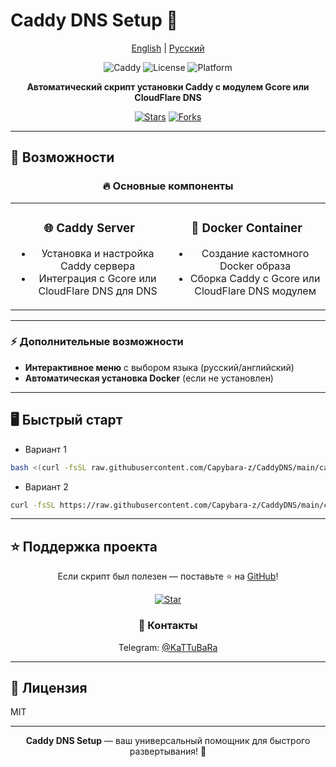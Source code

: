 # Caddy DNS Setup 🚀

<div align="center">

[English](README.en.md) | [Русский](README.md)

![Caddy](https://img.shields.io/badge/Caddy-2.7-blue)
![License](https://img.shields.io/badge/License-MIT-green)
![Platform](https://img.shields.io/badge/Platform-Ubuntu-orange)

**Автоматический скрипт установки Caddy с модулем Gcore или CloudFlare DNS**

[![Stars](https://img.shields.io/github/stars/Capybara-z/CaddyGcoreDNS?style=social)](https://github.com/Capybara-z/CaddyGcoreDNS)
[![Forks](https://img.shields.io/github/forks/Capybara-z/CaddyGcoreDNS?style=social)](https://github.com/Capybara-z/CaddyGcoreDNS)

</div>

---

## 🚀 Возможности

<div align="center">

### 🔥 Основные компоненты

</div>

<table>
<tr>
<td width="50%" align="center">

### 🌐 Caddy Server
- Установка и настройка Caddy сервера
- Интеграция с Gcore или CloudFlare DNS для DNS

</td>
<td width="50%" align="center">

### 🐳 Docker Container
- Создание кастомного Docker образа
- Сборка Caddy с Gcore или CloudFlare DNS модулем

</td>
</tr>
</table>

<div align="center">

---

</div>

### ⚡ Дополнительные возможности
- **Интерактивное меню** с выбором языка (русский/английский)
- **Автоматическая установка Docker** (если не установлен)

---

## 🖥️ Быстрый старт

- Вариант 1
```bash
bash <(curl -fsSL raw.githubusercontent.com/Capybara-z/CaddyDNS/main/caddy-setup.sh)
```
- Вариант 2
```bash
curl -fsSL https://raw.githubusercontent.com/Capybara-z/CaddyDNS/main/caddy-setup.sh -o caddy-setup.sh && chmod +x caddy-setup.sh && sudo bash ./caddy-setup.sh
```

---

## ⭐️ Поддержка проекта

<div align="center">

Если скрипт был полезен — поставьте ⭐️ на [GitHub](https://github.com/Capybara-z/CaddyDNS)!

[![Star](https://img.shields.io/github/stars/Capybara-z/CaddyDNS?style=social)](https://github.com/Capybara-z/CaddyDNS)

### 📱 Контакты
 Telegram: [@KaTTuBaRa](https://t.me/KaTTuBaRa)

</div>

---

## 📄 Лицензия

MIT

---

<div align="center">

**Caddy DNS Setup** — ваш универсальный помощник для быстрого развертывания! 🚀

</div> 
